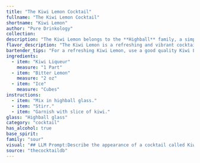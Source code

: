 ```yaml
---
title: "The Kiwi Lemon Cocktail"
fullname: "The Kiwi Lemon Cocktail"
shortname: "Kiwi Lemon"
author: "Pure Drinkology"
collection:
description: "The Kiwi Lemon belongs to the **Highball** family, a simple yet refreshing mix of spirits and soda. Its origin likely draws inspiration from the classic Gin and Tonic, substituting the gin with Kiwi liqueur and the tonic with Bitter Lemon for a uniquely fruity and tangy twist. "
flavor_description: "The Kiwi Lemon is a refreshing and vibrant cocktail.  The kiwi liqueur provides a sweet, tangy, and tropical fruit flavor, while the bitter lemon adds a touch of dryness and citrusy zest.  The ice chills the drink, creating a smooth and balanced finish.  Overall, it's a light and fruity cocktail that's perfect for warm weather or a summery occasion. "
bartender_tips: "For a refreshing Kiwi Lemon, use a good quality Kiwi Liqueur for optimal flavor.  Start with a chilled glass to maintain the drink's coolness.  Muddle a few fresh kiwi slices with the ice for extra fruitiness, but be careful not to over-muddle.  Use a good quality Bitter Lemon for a clean, crisp finish. "
ingredients:
  - item: "Kiwi Liqueur"
    measure: "1 Part"
  - item: "Bitter Lemon"
    measure: "2 oz"
  - item: "Ice"
    measure: "Cubes"
instructions:
  - item: "Mix in highball glass."
  - item: "Stirr."
  - item: "Garnish with slice of kiwi."
glass: "Highball glass"
category: "cocktail"
has_alcohol: true
base_spirit:
family: "sour"
visual: "## LLM Prompt:Describe the appearance of a cocktail called Kiwi Lemon made with Kiwi Liqueur, Bitter Lemon, and ice.  Consider the following aspects:* **Color:** What are the dominant colors of the drink?  Is it clear, cloudy, or layered?* **Texture:** Is it smooth, frothy, or have any noticeable texture? * **Glassware:** What kind of glass is the cocktail served in? * **Garnish:**  What garnish, if any, would complement the drink?**Bonus:** Provide a short, descriptive sentence capturing the overall visual impression of the cocktail. "
source: "thecocktaildb"
---
```


